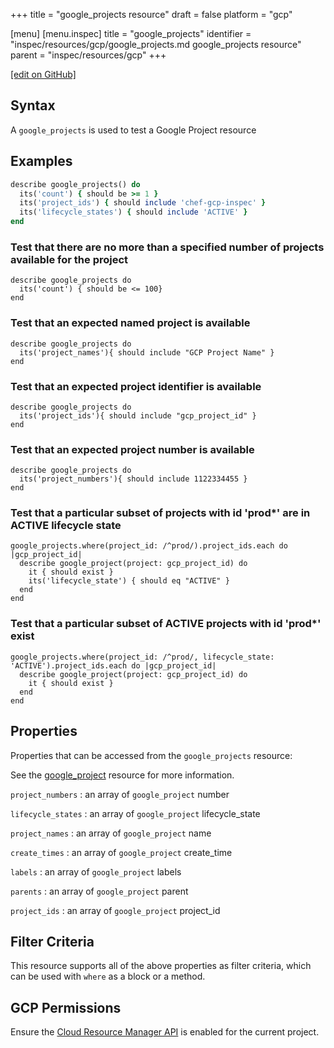 +++
title = "google_projects resource"
draft = false
platform = "gcp"

[menu]
  [menu.inspec]
    title = "google_projects"
    identifier = "inspec/resources/gcp/google_projects.md google_projects resource"
    parent = "inspec/resources/gcp"
+++

[\[edit on GitHub\]](https://github.com/inspec/inspec-gcp/blob/master/docs/resources/google_projects.md)

## Syntax

A `google_projects` is used to test a Google Project resource

## Examples

```ruby
describe google_projects() do
  its('count') { should be >= 1 }
  its('project_ids') { should include 'chef-gcp-inspec' }
  its('lifecycle_states') { should include 'ACTIVE' }
end
```

### Test that there are no more than a specified number of projects available for the project

    describe google_projects do
      its('count') { should be <= 100}
    end

### Test that an expected named project is available

    describe google_projects do
      its('project_names'){ should include "GCP Project Name" }
    end

### Test that an expected project identifier is available

    describe google_projects do
      its('project_ids'){ should include "gcp_project_id" }
    end

### Test that an expected project number is available

    describe google_projects do
      its('project_numbers'){ should include 1122334455 }
    end

### Test that a particular subset of projects with id 'prod\*' are in ACTIVE lifecycle state

    google_projects.where(project_id: /^prod/).project_ids.each do |gcp_project_id|
      describe google_project(project: gcp_project_id) do
        it { should exist }
        its('lifecycle_state') { should eq "ACTIVE" }
      end
    end

### Test that a particular subset of ACTIVE projects with id 'prod\*' exist

    google_projects.where(project_id: /^prod/, lifecycle_state: 'ACTIVE').project_ids.each do |gcp_project_id|
      describe google_project(project: gcp_project_id) do
        it { should exist }
      end
    end

## Properties

Properties that can be accessed from the `google_projects` resource:

See the [google_project](/inspec/resources/google_project/#properties) resource for more information.

`project_numbers`
: an array of `google_project` number

`lifecycle_states`
: an array of `google_project` lifecycle_state

`project_names`
: an array of `google_project` name

`create_times`
: an array of `google_project` create_time

`labels`
: an array of `google_project` labels

`parents`
: an array of `google_project` parent

`project_ids`
: an array of `google_project` project_id

## Filter Criteria

This resource supports all of the above properties as filter criteria, which can be used
with `where` as a block or a method.

## GCP Permissions

Ensure the [Cloud Resource Manager API](https://console.cloud.google.com/apis/library/cloudresourcemanager.googleapis.com/) is enabled for the current project.
